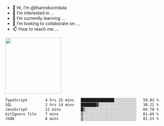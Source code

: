 - 👋 Hi, I’m @tharinduvindula
- 👀 I’m interested in ...
- 🌱 I’m currently learning ...
- 💞️ I’m looking to collaborate on ...
- 📫 How to reach me ...

<!---
tharinduvindula/tharinduvindula is a ✨ special ✨ repository because its `README.md` (this file) appears on your GitHub profile.
You can click the Preview link to take a look at your changes.
--->

<img height="180em" src="https://github-readme-stats.vercel.app/api?username=tharinduvindula&show_icons=true&hide_border=false&&count_private=true&include_all_commits=true" />


<!--START_SECTION:waka-->

```txt
TypeScript        4 hrs 25 mins   ███████████████░░░░░░░░░░   59.83 %
SQL               2 hrs 14 mins   ███████▓░░░░░░░░░░░░░░░░░   30.22 %
JavaScript        21 mins         █▒░░░░░░░░░░░░░░░░░░░░░░░   04.78 %
GitIgnore file    7 mins          ▒░░░░░░░░░░░░░░░░░░░░░░░░   01.69 %
JSON              6 mins          ▒░░░░░░░░░░░░░░░░░░░░░░░░   01.53 %
```

<!--END_SECTION:waka-->
